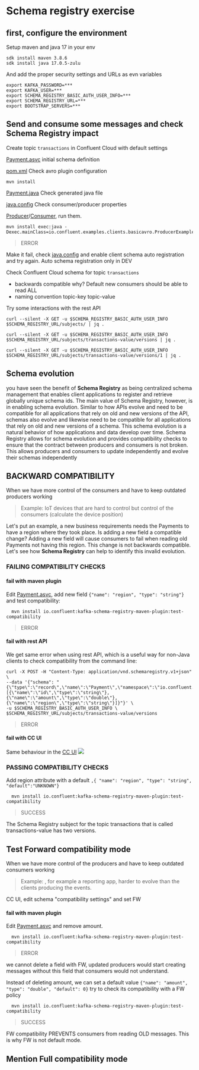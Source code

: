 # Schema registry exercise

## first, configure the environment

Setup maven and java 17 in your env
```shell
sdk install maven 3.8.6
sdk install java 17.0.5-zulu
```

And add the proper security settings and URLs as evn variables
```shell
export KAFKA_PASSWORD=***
export KAFKA_USER=***
export SCHEMA_REGISTRY_BASIC_AUTH_USER_INFO=***
export SCHEMA_REGISTRY_URL=***
export BOOTSTRAP_SERVERS=***
```
## Send and consume some messages and check Schema Registry impact

Create topic `transactions` in Confluent Cloud with default settings

[Payment.asvc](src/main/resources/avro/io/confluent/examples/clients/basicavro/Payment.avsc) initial schema definition

[pom.xml](pom.xml) Check avro plugin configuration

```shell
mvn install
```

[Payment.java](target/generated-sources/io/confluent/examples/clients/basicavro/Payment.java) Check generated java file

[java.config](java.config) Check consumer/producer properties

[Producer](src/main/java/io/confluent/examples/clients/basicavro/ProducerExample.java)/[Consumer](src/main/java/io/confluent/examples/clients/basicavro/ConsumerExample.java), run them.

```shell
mvn install exec:java -Dexec.mainClass=io.confluent.examples.clients.basicavro.ProducerExample
```
> ERROR

Make it fail, check [java.config](java.config) and enable client schema auto registration and try again. Auto schema registration only in DEV

Check Confluent Cloud schema for topic `transactions`
* backwards compatible why? Default new consumers should be able to read ALL
* naming convention topic-key topic-value
          
Try some interactions with the rest API
```shell
curl --silent -X GET -u $SCHEMA_REGISTRY_BASIC_AUTH_USER_INFO $SCHEMA_REGISTRY_URL/subjects/ | jq .
```

```shell
curl --silent -X GET -u $SCHEMA_REGISTRY_BASIC_AUTH_USER_INFO $SCHEMA_REGISTRY_URL/subjects/transactions-value/versions | jq .
```

```shell
curl --silent -X GET -u $SCHEMA_REGISTRY_BASIC_AUTH_USER_INFO $SCHEMA_REGISTRY_URL/subjects/transactions-value/versions/1 | jq .
```

## Schema evolution
you have seen the benefit of **Schema Registry** as being centralized schema management that enables client applications to register and retrieve globally unique schema ids. The main value of Schema Registry, however, is in enabling schema evolution. Similar to how APIs evolve and need to be compatible for all applications that rely on old and new versions of the API, schemas also evolve and likewise need to be compatible for all applications that rely on old and new versions of a schema. This schema evolution is a natural behavior of how applications and data develop over time.
Schema Registry allows for schema evolution and provides compatibility checks to ensure that the contract between producers and consumers is not broken. This allows producers and consumers to update independently and evolve their schemas independently


## BACKWARD COMPATIBILITY
When we have more control of the consumers and have to keep outdated producers working
> Example: IoT devices that are hard to control but control of the consumers (calculate the device position)

Let's put an example, a new business requirements needs the Payments to have a region where they took place.
Is adding a new field a compatible change?
Adding a new field will cause consumers to fail when reading old Payments not having this region.
This change is not backwards compatible.
Let's see how **Schema Registry** can help to identify this invalid evolution.

### FAILING COMPATIBILITY CHECKS

#### fail with maven plugin 
Edit [Payment.asvc](src/main/resources/avro/io/confluent/examples/clients/basicavro/Payment.avsc), add new field
  `{"name": "region", "type": "string"}` and test compatibility:
```shell
  mvn install io.confluent:kafka-schema-registry-maven-plugin:test-compatibility
```
> ERROR

#### fail with rest API

We get same error when using rest API, which is a useful way for non-Java clients to check compatibility from the command line:
```shell
curl -X POST -H "Content-Type: application/vnd.schemaregistry.v1+json" \
--data '{"schema": "{\"type\":\"record\",\"name\":\"Payment\",\"namespace\":\"io.confluent.examples.clients.basicavro\",\"fields\":[{\"name\":\"id\",\"type\":\"string\"},{\"name\":\"amount\",\"type\":\"double\"},{\"name\":\"region\",\"type\":\"string\"}]}"}' \
-u $SCHEMA_REGISTRY_BASIC_AUTH_USER_INFO \
$SCHEMA_REGISTRY_URL/subjects/transactions-value/versions
```
> ERROR

#### fail with CC UI
Same behaviour in the [CC UI](https://confluent.cloud/)
![](https://docs.confluent.io/platform/current/_images/tutorial-c3-edit-schema-pass.png)

### PASSING COMPATIBILITY CHECKS

Add region attribute with a default
`,{ "name": "region", "type": "string", "default":"UNKNOWN"}`
```shell
  mvn install io.confluent:kafka-schema-registry-maven-plugin:test-compatibility
```
> SUCCESS

The Schema Registry subject for the topic transactions that is called transactions-value has two versions.

## Test Forward compatibility mode
When we have more control of the producers and have to keep outdated consumers working
>Example: ,
for example a reporting app, harder to evolve than the clients producing the events.

CC UI, edit schema "compatibility settings" and set FW

#### fail with maven plugin
Edit [Payment.asvc](src/main/resources/avro/io/confluent/examples/clients/basicavro/Payment.avsc) and remove amount.

```shell
  mvn install io.confluent:kafka-schema-registry-maven-plugin:test-compatibility
```
> ERROR

we cannot delete a field with FW,
updated producers would start creating messages without this field that consumers would not understand.

Instead of deleting amount, we can set a default value `{"name": "amount", "type": "double", "default": 0}` try to check its compatibility with a FW policy

```shell
  mvn install io.confluent:kafka-schema-registry-maven-plugin:test-compatibility
```
> SUCCESS

FW compatibility PREVENTS consumers from reading OLD messages.
This is why FW is not default mode.

## Mention Full compatibility mode
